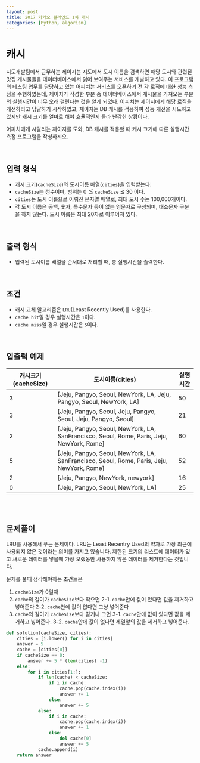 ```yaml
---
layout: post
title: 2017 카카오 블라인드 1차 캐시
categories: [Python, algorism]
---
```


# 캐시

지도개발팀에서 근무하는 제이지는 지도에서 도시 이름을 검색하면 해당 도시와 관련된 맛집 게시물들을 데이터베이스에서 읽어 보여주는 서비스를 개발하고 있다.
이 프로그램의 테스팅 업무를 담당하고 있는 어피치는 서비스를 오픈하기 전 각 로직에 대한 성능 측정을 수행하였는데, 제이지가 작성한 부분 중 데이터베이스에서 게시물을 가져오는 부분의 실행시간이 너무 오래 걸린다는 것을 알게 되었다.
어피치는 제이지에게 해당 로직을 개선하라고 닦달하기 시작하였고, 제이지는 DB 캐시를 적용하여 성능 개선을 시도하고 있지만 캐시 크기를 얼마로 해야 효율적인지 몰라 난감한 상황이다.

어피치에게 시달리는 제이지를 도와, DB 캐시를 적용할 때 캐시 크기에 따른 실행시간 측정 프로그램을 작성하시오.

<br>

## 입력 형식

* 캐시 크기(`cacheSize`)와 도시이름 배열(`cities`)을 입력받는다.
* `cacheSize`는 정수이며, 범위는 0 ≦ `cacheSize` ≦ 30 이다.
* `cities`는 도시 이름으로 이뤄진 문자열 배열로, 최대 도시 수는 100,000개이다.
* 각 도시 이름은 공백, 숫자, 특수문자 등이 없는 영문자로 구성되며, 대소문자 구분을 하지 않는다. 도시 이름은 최대 20자로 이루어져 있다.

<br>

## 출력 형식

* 입력된 도시이름 배열을 순서대로 처리할 때, 총 실행시간을 출력한다.

<br>

## 조건

* 캐시 교체 알고리즘은 `LRU`(Least Recently Used)를 사용한다.
* `cache hit`일 경우 실행시간은 `1`이다.
* `cache miss`일 경우 실행시간은 `5`이다.

<br>

## 입출력 예제

|캐시크기(cacheSize)|도시이름(cities)|실행시간|
|---|---|---|
|3|[Jeju, Pangyo, Seoul, NewYork, LA, Jeju, Pangyo, Seoul, NewYork, LA]|50|
|3|[Jeju, Pangyo, Seoul, Jeju, Pangyo, Seoul, Jeju, Pangyo, Seoul]|21|
|2|[Jeju, Pangyo, Seoul, NewYork, LA, SanFrancisco, Seoul, Rome, Paris, Jeju, NewYork, Rome]|60|
|5|[Jeju, Pangyo, Seoul, NewYork, LA, SanFrancisco, Seoul, Rome, Paris, Jeju, NewYork, Rome]|52|
|2|[Jeju, Pangyo, NewYork, newyork]|16|
|0|[Jeju, Pangyo, Seoul, NewYork, LA]|25|

<br>
<br>

## 문제풀이

LRU를 사용해서 푸는 문제이다. LRU는 Least Recentry Used의 약자로 가장 최근에 사용되지 않은 것이라는 의미를 가지고 있습니다. 제한된 크기의 리스트에 데이터가 있고 새로운 데이터를 넣을때 가장 오랬동안 사용하지 않은 데이터를 제거한다는 것입니다.

문제를 풀때 생각해야하는 조건들은

1. `cacheSize`가 0일때
2. `cache`의 길이가 `cacheSize`보다 작으면
    2-1. `cache`안에 값이 있다면 값을 제거하고 넣어준다
    2-2. `cache`안에 값이 없다면 그냥 넣어준다
3. `cache`의 길이가 `cacheSize`보다 같거나 크면
    3-1. `cache`안에 값이 있다면 값을 제거하고 넣어준다.
    3-2. `cache`안에 값이 없다면 제일앞의 값을 제거하고 넣어준다.

```python
def solution(cacheSize, cities):
    cities = [i.lower() for i in cities]
    answer = 5
    cache = [cities[0]]
    if cacheSize == 0:
        answer += 5 * (len(cities) -1)
    else:
        for i in cities[1:]:
            if len(cache) < cacheSize:
                if i in cache:
                    cache.pop(cache.index(i))
                    answer += 1
                else:
                    answer += 5
            else:
                if i in cache:
                    cache.pop(cache.index(i))
                    answer += 1
                else:
                    del cache[0]
                    answer += 5
            cache.append(i)
    return answer
```